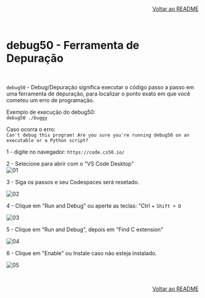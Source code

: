 <p align="right">
   <a href="https://patyfil.github.io/cs50-cc50-harvard/">Voltar ao README</a>
</p>

<br>  

# debug50 - Ferramenta de Depuração  

<br>  

`debug50` - Debug/Depuração significa executar o código passo a passo em uma ferramenta de depuração, para localizar o ponto exato em que você cometeu um erro de programação.  

Exemplo de execução do debug50:  
`debug50 ./buggy`

Caso ocorra o erro:  
``` Can't debug this program! Are you sure you're running debug50 on an executable or a Python script? ```  

1 - digite no navegador: `https://code.cs50.io/`  

2 - Selecione para abrir com o "VS Code Desktop"  
![01](https://user-images.githubusercontent.com/41968938/208565597-ff5594f8-aa93-49c4-8109-db08e5d14592.jpg)

3 - Siga os passos e seu Codespaces será resetado.

![02](https://user-images.githubusercontent.com/41968938/208565813-2e2737f8-a691-4d87-b35f-f1b25b7b93ac.jpg)

4 - Clique em "Run and Debug" ou aperte as teclas: "Ctrl + `Shift + D`  

![03](https://user-images.githubusercontent.com/41968938/208573376-a64f3e9f-7b2a-405a-9dd5-e08c15db9889.jpg)

5 - Clique em "Run and Debug", depois em "Find C extension"  

![04](https://user-images.githubusercontent.com/41968938/208573090-198958a8-0f4b-4197-bd44-c10d56024d8b.jpg)

6 - Clique em "Enable" ou Instale caso não esteja instalado.

![05](https://user-images.githubusercontent.com/41968938/208573524-812b80a3-c18a-4fa2-be8a-5c7a602fb491.jpg)


<br>  

<p align="right">
   <a href="https://patyfil.github.io/cs50-cc50-harvard/">Voltar ao README</a>
</p>
